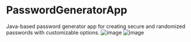 # PasswordGeneratorApp

Java-based password generator app for creating secure and randomized passwords with customizable options.
![image](https://github.com/CodeWithMohan01/PasswordGeneratorApp/assets/72215741/6d9571a1-1b15-46ff-9334-002744077d07)
![image](https://github.com/CodeWithMohan01/PasswordGeneratorApp/assets/72215741/0e68799a-7493-41b5-868a-9268dabb505d)

